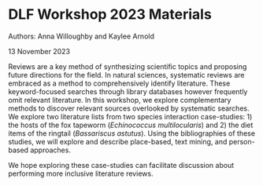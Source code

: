 # DLF Workshop 2023 Materials
Authors: Anna Willoughby and Kaylee Arnold

13 November 2023

Reviews are a key method of synthesizing scientific topics and proposing future directions for the field. In natural sciences, systematic reviews are embraced as a method to comprehensively identify literature. These keyword-focused searches through library databases however frequently omit relevant literature. In this workshop, we explore complementary methods to discover relevant sources overlooked by systematic searches. We explore two literature lists from two species interaction case-studies: 1) the hosts of the fox tapeworm (*Echinococcus multilocularis*) and 2) the diet items of the ringtail (*Bassariscus astutus*). Using the bibliographies of these studies, we will explore and describe place-based, text mining, and person-based approaches.  

We hope exploring these case-studies can facilitate discussion about performing more inclusive literature reviews.  
